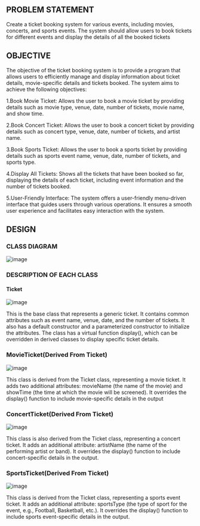 ## PROBLEM STATEMENT
Create a ticket booking system for various events, including movies, concerts, and sports events. The system should allow users to book tickets for different events and display the details of all the booked tickets
## OBJECTIVE 

The objective of the ticket booking system is to provide a program that allows users to efficiently manage and display information about ticket details, movie-specific details and  tickets booked. The system aims to achieve the following objectives:

1.Book Movie Ticket: Allows the user to book a movie ticket by providing details such as movie type, venue, date, number of tickets, movie name, and show time.

2.Book Concert Ticket: Allows the user to book a concert ticket by providing details such as concert type, venue, date, number of tickets, and artist name.

3.Book Sports Ticket: Allows the user to book a sports ticket by providing details such as sports event name, venue, date, number of tickets, and sports type.

4.Display All Tickets: Shows all the tickets that have been booked so far, displaying the details of each ticket, including event information and the number of tickets booked.

5.User-Friendly Interface: The system offers a user-friendly menu-driven interface that guides users through various operations. It ensures a smooth user experience and facilitates easy interaction with the system.

## DESIGN
### CLASS DIAGRAM
![image](https://github.com/VRASHABHPATIL/Object-Oriented-Programming-Projects/assets/105427388/513c10a3-1734-4d5a-b766-95ceeb2b571d)

### DESCRIPTION OF EACH CLASS
#### Ticket
![image](https://github.com/VRASHABHPATIL/Object-Oriented-Programming-Projects/assets/105427388/6f53fcad-cff6-455b-a3ec-c6970cbb6938)

This is the base class that represents a generic ticket. It contains common attributes such as event name, venue, date, and the number of tickets. It also has a default constructor and a parameterized constructor to initialize the attributes. The class has a virtual function display(), which can be overridden in derived classes to display specific ticket details.

### MovieTicket(Derived From Ticket)
![image](https://github.com/VRASHABHPATIL/Object-Oriented-Programming-Projects/assets/105427388/4b1a5ee3-5730-43da-9a30-2e68c19a0fc1)

This class is derived from the Ticket class, representing a movie ticket. It adds two additional attributes: movieName (the name of the movie) and showTime (the time at which the movie will be screened). It overrides the display() function to include movie-specific details in the output

### ConcertTicket(Derived From Ticket)
![image](https://github.com/VRASHABHPATIL/Object-Oriented-Programming-Projects/assets/105427388/f86e4f1d-47f5-4da5-9245-1283877be3e4)

This class is also derived from the Ticket class, representing a concert ticket. It adds an additional attribute: artistName (the name of the performing artist or band). It overrides the display() function to include concert-specific details in the output.

### SportsTicket(Derived From Ticket)
![image](https://github.com/VRASHABHPATIL/Object-Oriented-Programming-Projects/assets/105427388/14f907f5-5828-4c47-9d8b-f99a6ea0b9a3)

This class is derived from the Ticket class, representing a sports event ticket. It adds an additional attribute: sportsType (the type of sport for the event, e.g., Football, Basketball, etc.). It overrides the display() function to include sports event-specific details in the output.








